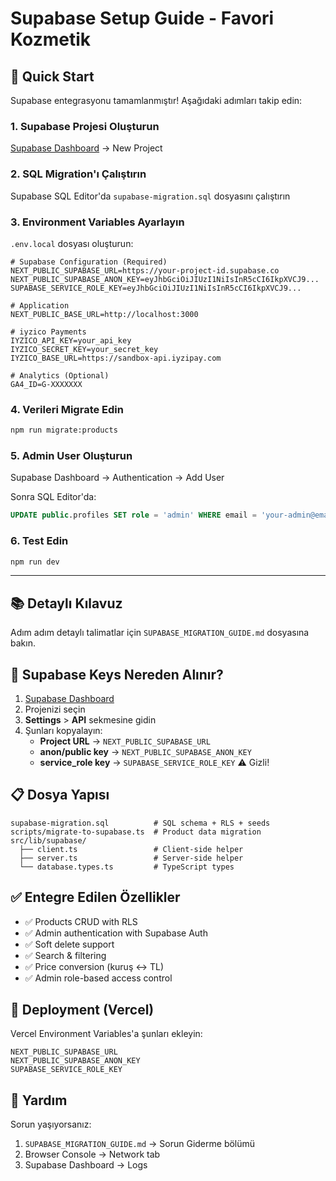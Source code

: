 # Supabase Setup Guide - Favori Kozmetik

## 🎯 Quick Start

Supabase entegrasyonu tamamlanmıştır! Aşağıdaki adımları takip edin:

### 1. Supabase Projesi Oluşturun
[Supabase Dashboard](https://app.supabase.com) → New Project

### 2. SQL Migration'ı Çalıştırın
Supabase SQL Editor'da `supabase-migration.sql` dosyasını çalıştırın

### 3. Environment Variables Ayarlayın
`.env.local` dosyası oluşturun:

```env
# Supabase Configuration (Required)
NEXT_PUBLIC_SUPABASE_URL=https://your-project-id.supabase.co
NEXT_PUBLIC_SUPABASE_ANON_KEY=eyJhbGciOiJIUzI1NiIsInR5cCI6IkpXVCJ9...
SUPABASE_SERVICE_ROLE_KEY=eyJhbGciOiJIUzI1NiIsInR5cCI6IkpXVCJ9...

# Application
NEXT_PUBLIC_BASE_URL=http://localhost:3000

# iyzico Payments
IYZICO_API_KEY=your_api_key
IYZICO_SECRET_KEY=your_secret_key
IYZICO_BASE_URL=https://sandbox-api.iyzipay.com

# Analytics (Optional)
GA4_ID=G-XXXXXXX
```

### 4. Verileri Migrate Edin
```bash
npm run migrate:products
```

### 5. Admin User Oluşturun
Supabase Dashboard → Authentication → Add User

Sonra SQL Editor'da:
```sql
UPDATE public.profiles SET role = 'admin' WHERE email = 'your-admin@email.com';
```

### 6. Test Edin
```bash
npm run dev
```

---

## 📚 Detaylı Kılavuz

Adım adım detaylı talimatlar için `SUPABASE_MIGRATION_GUIDE.md` dosyasına bakın.

## 🔑 Supabase Keys Nereden Alınır?

1. [Supabase Dashboard](https://app.supabase.com)
2. Projenizi seçin
3. **Settings** > **API** sekmesine gidin
4. Şunları kopyalayın:
   - **Project URL** → `NEXT_PUBLIC_SUPABASE_URL`
   - **anon/public key** → `NEXT_PUBLIC_SUPABASE_ANON_KEY`
   - **service_role key** → `SUPABASE_SERVICE_ROLE_KEY` ⚠️ Gizli!

## 📋 Dosya Yapısı

```
supabase-migration.sql          # SQL schema + RLS + seeds
scripts/migrate-to-supabase.ts  # Product data migration
src/lib/supabase/
  ├── client.ts                 # Client-side helper
  ├── server.ts                 # Server-side helper
  └── database.types.ts         # TypeScript types
```

## ✅ Entegre Edilen Özellikler

- ✅ Products CRUD with RLS
- ✅ Admin authentication with Supabase Auth
- ✅ Soft delete support
- ✅ Search & filtering
- ✅ Price conversion (kuruş ↔ TL)
- ✅ Admin role-based access control

## 🚀 Deployment (Vercel)

Vercel Environment Variables'a şunları ekleyin:
```
NEXT_PUBLIC_SUPABASE_URL
NEXT_PUBLIC_SUPABASE_ANON_KEY
SUPABASE_SERVICE_ROLE_KEY
```

## 🛟 Yardım

Sorun yaşıyorsanız:
1. `SUPABASE_MIGRATION_GUIDE.md` → Sorun Giderme bölümü
2. Browser Console → Network tab
3. Supabase Dashboard → Logs

